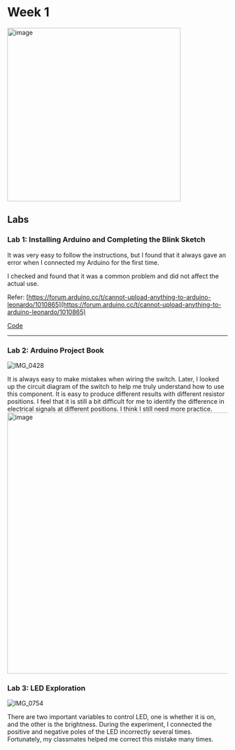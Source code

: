 # Week 1

<img width="396" alt="image" src="https://git.arts.ac.uk/24010286/CreativeMaking-Blog-2024/assets/1333/3fc1878a-32f0-4d5a-a65f-ba5b9ae4f519">



## Labs


### Lab 1: Installing Arduino and Completing the Blink Sketch

It was very easy to follow the instructions, but I found that it always gave an error when I connected my Arduino for the first time.

I checked and found that it was a common problem and did not affect the actual use.

Refer: [https://forum.arduino.cc/t/cannot-upload-anything-to-arduino-leonardo/1010865](https://forum.arduino.cc/t/cannot-upload-anything-to-arduino-leonardo/1010865)

[Code](https://git.arts.ac.uk/24010286/CreativeMaking-Blog-2024/blob/main/arduino-code/labs/blink/blink.ino)

---

### Lab 2: Arduino Project Book

![IMG_0428](https://git.arts.ac.uk/24010286/CreativeMaking-Blog-2024/assets/1333/ecac4236-8d0d-4f86-8586-ecc742df0aaf)

It is always easy to make mistakes when wiring the switch. Later, I looked up the circuit diagram of the switch to help me truly understand how to use this component. It is easy to produce different results with different resistor positions. I feel that it is still a bit difficult for me to identify the difference in electrical signals at different positions. I think I still need more practice.
<img width="596" alt="image" src="https://git.arts.ac.uk/24010286/CreativeMaking-Blog-2024/assets/1333/75e6e7d6-05ac-4662-b297-724722d5432f">



### Lab 3: LED Exploration

![IMG_0754](https://git.arts.ac.uk/24010286/CreativeMaking-Blog-2024/assets/1333/851707f6-ced7-4233-a4e1-2c37c528017a)

There are two important variables to control LED, one is whether it is on, and the other is the brightness. During the experiment, I connected the positive and negative poles of the LED incorrectly several times. Fortunately, my classmates helped me correct this mistake many times.

